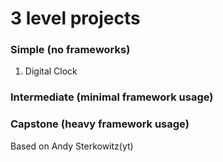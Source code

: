 # 3 level projects

### Simple (no frameworks)
1. Digital Clock
### Intermediate (minimal framework usage)
### Capstone (heavy framework usage)

Based on Andy Sterkowitz(yt)